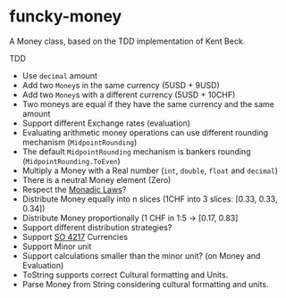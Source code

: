 # funcky-money
A Money class, based on the TDD implementation of Kent Beck.

TDD
* Use `decimal` amount 
* Add two `Money`s in the same currency (5USD + 9USD)
* Add two `Money`s with a different currency (5USD + 10CHF)
* Two moneys are equal if they have the same currency and the same amount
* Support different Exchange rates (evaluation)
* Evaluating arithmetic money operations can use different rounding mechanism (`MidpointRounding`)
* The default `MidpointRounding` mechanism is bankers rounding (`MidpointRounding.ToEven`)
* Multiply a Money with a Real number (`int`, `double`, `float` and `decimal`)
* There is a neutral Money element (Zero)
* Respect the  [Monadic Laws](https://blog.ploeh.dk/2017/10/16/money-monoid/)?
* Distribute Money equally into n slices (1CHF into 3 slices: [0.33, 0.33, 0.34])
* Distribute Money proportionally (1 CHF in 1:5 -> [0.17, 0.83]
* Support different distribution strategies?
* Support [SO 4217](https://en.wikipedia.org/wiki/ISO_4217) Currencies
* Support Minor unit
* Support calculations smaller than the minor unit? (on Money and Evaluation)
* ToString supports correct Cultural formatting and Units.
* Parse Money from String considering cultural formatting and units. 
